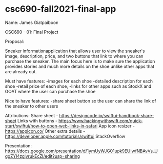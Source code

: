 # csc690-fall2021-final-app

Name: James Giatpaiboon

CSC690 - 01: Final Project


Proposal:

Sneaker informationapplication that allows user to view the sneaker's image, description, price, and two buttons that link to where you can purchase the sneaker. The main focus here is to make sure the application provides stories and much more details on the shoe unlike other apps that are already out.

Must have features:
-images for each shoe
-detailed description for each shoe
-retail price of each shoe,
-links for other apps such as StockX and GOAT where the user can purchase the shoe

Nice to have features:
-share sheet button so the user can share the link of the sneaker to other users

Attributions:
Share sheet - https://designcode.io/swiftui-handbook-share-sheet
Links with buttons - https://www.hackingwithswift.com/quick-start/swiftui/how-to-open-web-links-in-safari
App icon resizer - https://appicon.co/
Other extra details - https://developer.apple.com/tutorials/swiftui
StackOverflow



Presentation: https://docs.google.com/presentation/d/1ymUyWJG01upk9EUIwfNBAvVs_UgoZYl4zgjvrukEcZI/edit?usp=sharing
